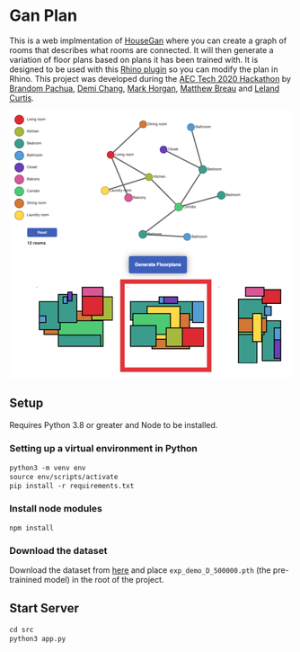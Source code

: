 # Gan Plan

This is a web implmentation of [HouseGan](https://github.com/ennauata/housegan) where you can create a graph of rooms that describes what rooms are connected. It will then generate a variation of floor plans based on plans it has been trained with. It is designed to be used with this [Rhino plugin](https://github.com/demidimi/ganplanrhino) so you can modify the plan in Rhino. This project was developed during the [AEC Tech 2020 Hackathon](https://www.aectech.us/) by [Brandom Pachua](https://github.com/EmptyBox-Design), [Demi Chang](https://github.com/demidimi), [Mark Horgan](https://github.com/markhorgan), [Matthew Breau](https://github.com/anddoyoueverfeel) and [Leland Curtis](https://github.com/LelandCurtis).  

![Screenshot of Gan Plan](https://github.com/markhorgan/ganplan-webapp/raw/master/refs/screenshot.png)

## Setup

Requires Python 3.8 or greater and Node to be installed.

### Setting up a virtual environment in Python

    python3 -m venv env
    source env/scripts/activate
    pip install -r requirements.txt

### Install node modules

    npm install
    
### Download the dataset

Download the dataset from [here](https://www.dropbox.com/sh/p707nojabzf0nhi/AAB4UPwW0EgHhbQuHyq60tCKa?dl=0) and place `exp_demo_D_500000.pth` (the pre-trainined model) in the root of the project.

## Start Server

    cd src
    python3 app.py

